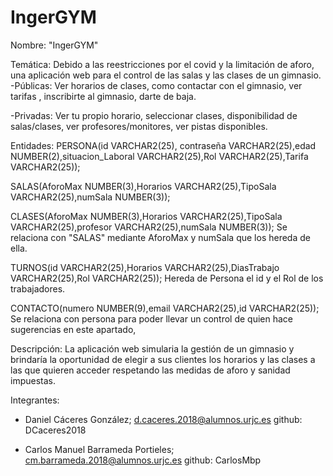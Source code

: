 # IngerGYM


Nombre: "IngerGYM"

Temática: 
Debido a las reestricciones por el covid y la limitación de aforo, una aplicación web para el control de las salas y las clases de un gimnasio. 
-Públicas:
  Ver horarios de clases, como contactar con el gimnasio, ver tarifas , inscribirte al gimnasio, darte de baja. 

-Privadas:
  Ver tu propio horario, seleccionar clases, disponibilidad de salas/clases, ver profesores/monitores, ver pistas disponibles.

Entidades:
PERSONA(id VARCHAR2(25), contraseña VARCHAR2(25),edad NUMBER(2),situacion_Laboral VARCHAR2(25),Rol VARCHAR2(25),Tarifa VARCHAR2(25));

SALAS(AforoMax NUMBER(3),Horarios VARCHAR2(25),TipoSala VARCHAR2(25),numSala NUMBER(3));

CLASES(AforoMax NUMBER(3),Horarios VARCHAR2(25),TipoSala VARCHAR2(25),profesor VARCHAR2(25),numSala NUMBER(3));
Se relaciona con "SALAS" mediante AforoMax y numSala que los hereda de ella.

TURNOS(id VARCHAR2(25),Horarios VARCHAR2(25),DiasTrabajo VARCHAR2(25),Rol VARCHAR2(25));
Hereda de Persona el id y el Rol de los trabajadores.

CONTACTO(numero NUMBER(9),email VARCHAR2(25),id VARCHAR2(25));
Se relaciona con persona para poder llevar un control de quien hace sugerencias en este apartado,

Descripción:
La aplicación web simularia la gestión de un gimnasio y brindaría la oportunidad de elegir a sus clientes los horarios y las clases a las que quieren acceder respetando las medidas de aforo y sanidad impuestas. 

Integrantes:
- Daniel Cáceres González; d.caceres.2018@alumnos.urjc.es
github: DCaceres2018

- Carlos Manuel Barrameda Portieles; cm.barrameda.2018@alumnos.urjc.es
github: CarlosMbp
